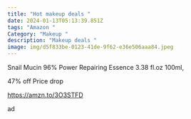 ```yaml
---
title: "Hot makeup deals "
date: 2024-01-13T05:13:39.851Z
tags: "Amazon "
Category: "Makeup "
description: "Makeup deals "
image: img/d5f833be-0123-41de-9f62-e36e506aaa84.jpeg
---
```

Snail Mucin 96% Power Repairing Essence 3.38 fl.oz 100ml, 

47% off  Price drop 

https://amzn.to/3O3STFD 

ad